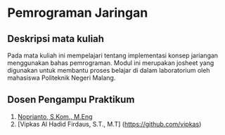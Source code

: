 # Pemrograman Jaringan

## Deskripsi mata kuliah
Pada mata kuliah ini mempelajari tentang implementasi konsep jariangan menggunakan bahas pemrograman.
Modul ini merupakan josheet yang digunakan untuk membantu proses belajar di dalam laboratorium oleh mahasiswa Politeknik Negeri Malang.

## Dosen Pengampu Praktikum
1. [Noprianto, S.Kom., M.Eng](https://github.com/0d3ng)
2. [Vipkas Al Hadid Firdaus, S.T., M.T] (https://github.com/vipkas)
